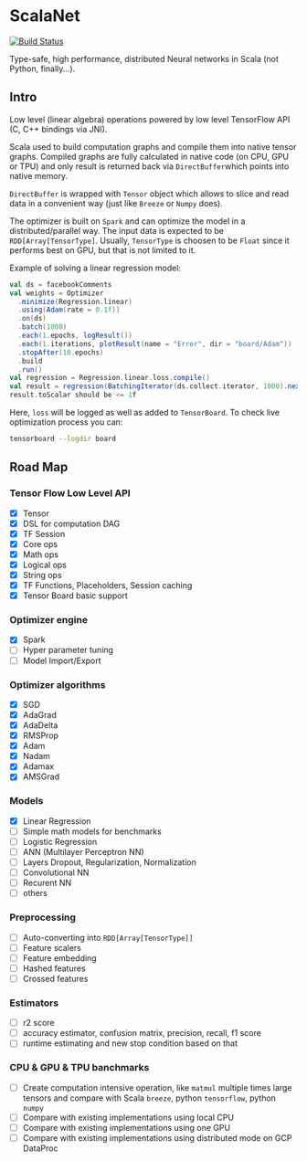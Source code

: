 # ScalaNet

[![Build Status](https://travis-ci.org/pashashiz/scanet3.svg?branch=master)](https://travis-ci.org/pashashiz/scanet3)


Type-safe, high performance, distributed Neural networks in Scala (not Python, finally...).

## Intro

Low level (linear algebra) operations powered by low level TensorFlow API (C, C++ bindings via JNI). 

Scala used to build computation graphs and compile them into native tensor graphs.
Compiled graphs are fully calculated in native code (on CPU, GPU or TPU) 
and only result is returned back via `DirectBuffer`which points into native memory. 

`DirectBuffer` is wrapped with `Tensor` object which allows 
to slice and read data in a convenient way (just like `Breeze` or `Numpy` does).

The optimizer is built on `Spark` and can optimize the model in a distributed/parallel way.
The input data is expected to be `RDD[Array[TensorType]`. 
Usually, `TensorType` is choosen to be  `Float` since it performs best on GPU, but that is not
limited to it.

Example of solving a linear regression model:

``` scala
val ds = facebookComments
val weights = Optimizer
  .minimize(Regression.linear)
  .using(Adam(rate = 0.1f))
  .on(ds)
  .batch(1000)
  .each(1.epochs, logResult())
  .each(1.iterations, plotResult(name = "Error", dir = "board/Adam"))
  .stopAfter(10.epochs)
  .build
  .run()
val regression = Regression.linear.loss.compile()
val result = regression(BatchingIterator(ds.collect.iterator, 1000).next(), weights)
result.toScalar should be <= 1f
```

Here, `loss` will be logged as well as added to `TensorBoard`. 
To check live optimization process you can:
```sh
tensorboard --logdir board
```

## Road Map

### Tensor Flow Low Level API
- [x] Tensor
- [x] DSL for computation DAG 
- [x] TF Session
- [x] Core ops
- [x] Math ops
- [x] Logical ops
- [x] String ops
- [x] TF Functions, Placeholders, Session caching
- [x] Tensor Board basic support

### Optimizer engine
- [x] Spark
- [ ] Hyper parameter tuning
- [ ] Model Import/Export
 
### Optimizer algorithms
- [x] SGD
- [x] AdaGrad
- [x] AdaDelta
- [x] RMSProp
- [x] Adam
- [x] Nadam
- [x] Adamax
- [x] AMSGrad

### Models
- [x] Linear Regression
- [ ] Simple math models for benchmarks
- [ ] Logistic Regression
- [ ] ANN (Multilayer Perceptron NN)
- [ ] Layers Dropout, Regularization, Normalization
- [ ] Convolutional NN
- [ ] Recurent NN
- [ ] others

### Preprocessing
- [ ] Auto-converting into `RDD[Array[TensorType]]`
- [ ] Feature scalers
- [ ] Feature embedding
- [ ] Hashed features
- [ ] Crossed features

### Estimators
- [ ] r2 score
- [ ] accuracy estimator, confusion matrix, precision, recall, f1 score
- [ ] runtime estimating and new stop condition based on that

### CPU & GPU & TPU banchmarks
- [ ] Create computation intensive operation, like `matmul` multiple times large tensors
      and compare with Scala `breeze`, python `tensorflow`, python `numpy`
- [ ] Compare with existing implementations using local CPU
- [ ] Compare with existing implementations using one GPU
- [ ] Compare with existing implementations using distributed mode on GCP DataProc